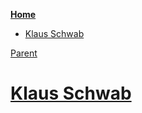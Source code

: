 <!-- START doctoc generated TOC please keep comment here to allow auto update -->
<!-- DON'T EDIT THIS SECTION, INSTEAD RE-RUN doctoc TO UPDATE -->
**[Home](#pages/blog/cv19/index)**

- [Klaus Schwab](#klaus-schwab)

<!-- END doctoc generated TOC please keep comment here to allow auto update -->

[Parent](#pages/blog/cv19/people/index)

# [Klaus Schwab](https://en.wikipedia.org/wiki/Klaus_Schwab)

